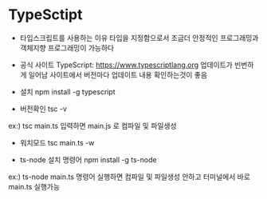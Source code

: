 # TypeSctipt

- 타입스크립트를 사용하는 이유
타입을 지정함으로서 조금더 안정적인 프로그래밍과
객체지향 프로그래밍이 가능하다

- 공식 사이트
TypeScript: https://www.typescriptlang.org
업데이트가 빈번하게 일어남 
사이트에서 버전마다 업데이트 내용 확인하는것이 좋음

- 설치
npm install -g typescript

- 버전확인
tsc -v

ex:) 
tsc main.ts 입력하면
main.js 로 컴파일 및 파일생성

- 워치모드
tsc main.ts -w

- ts-node 설치 명령어
npm install -g ts-node

ex:)
ts-node main.ts 명령어 실행하면
컴파일 및 파일생성 안하고 터미널에서 바로 main.ts 실행가능
